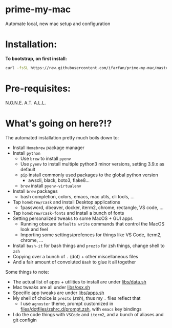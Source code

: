 # prime-my-mac
Automate local, new mac setup and configuration

# Installation:
**To bootstrap, on first install:**
```bash
curl -fsSL https://raw.githubusercontent.com/ifarfan/prime-my-mac/master/bootstrap.sh | bash
```

# Pre-requisites:
N.O.N.E.  A.T.   A.L.L.

# What's going on here?!?
The automated installation pretty much boils down to:

- Install `Homebrew` package manager
- Install `python`
    - Use `brew` to install `pyenv`
    - Use `pyenv` to install multiple python3 minor versions, setting 3.9.x as default
    - `pip` install commonly used packages to the global python version
        - awscli, black, boto3, flake8...
    - `brew` install `pyenv-virtualenv`
- Install `brew` packages
    - bash completion, colors, emacs, mac utils, cli tools, ...
- Tap `homebrew/cask` and install Desktop applications
    - 1password, dbeaver, docker, iterm2, chrome, rectangle, VS code, ...
- Tap `homebrew/cask-fonts` and install a bunch of fonts
- Setting personalized tweaks to some MacOS + GUI apps
    - Running obscure `defaults write` commands that control the MacOS look and feel
    - Importing some settings/prefences for things like VS Code, iterm2, chrome, ...
- Install `bash-it` for bash things and `prezto` for zsh things, change shell to `zsh`
- Copying over a bunch of `.` (dot) + other miscellaneous files
- And a fair amount of convoluted `Bash` to glue it all together


Some things to note:

- The actual list of apps + utilities to install are under [libs/data.sh](libs/data.sh)
- Mac tweaks are all under [libs/osx.sh](libs/osx.sh)
- Specific app tweaks are under [libs/apps.sh](libs/apps.sh)
- My shell of choice is `prezto` (*zsh*), thus my `.` files reflect that
    - I use `agnoster` theme, prompt customized in [files/dotfiles/zshrc.d/prompt.zsh](files/dotfiles/zshrc.d/prompt.zsh), with `emacs` key bindings
- I do the code things with `VSCode` and `iterm2`, and a bunch of aliases and git configin
